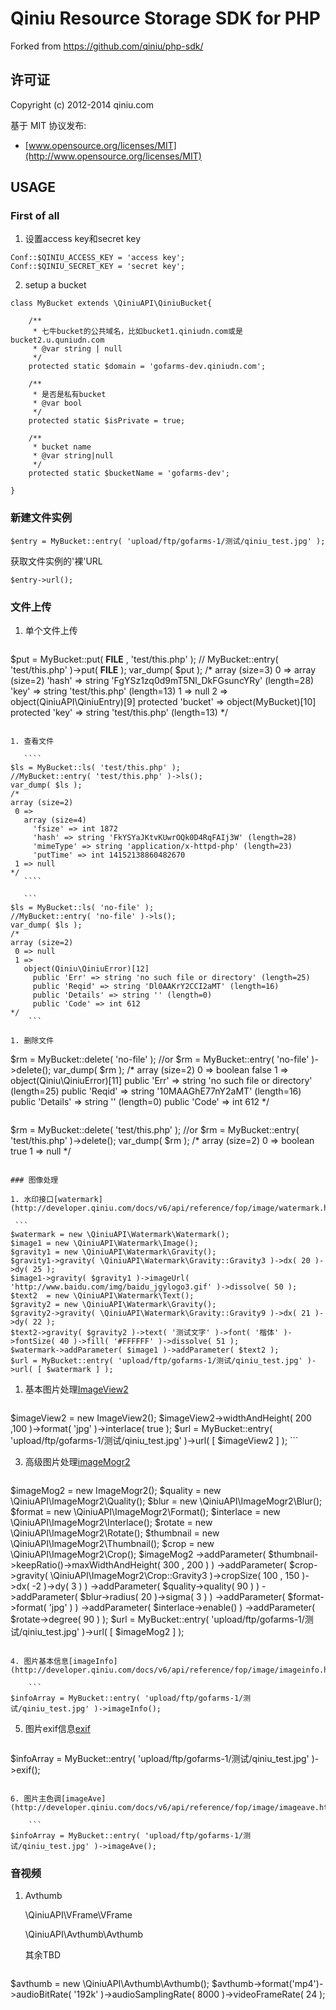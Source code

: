 # Qiniu Resource Storage SDK for PHP

Forked from https://github.com/qiniu/php-sdk/


## 许可证

Copyright (c) 2012-2014 qiniu.com

基于 MIT 协议发布:

* [www.opensource.org/licenses/MIT](http://www.opensource.org/licenses/MIT)

## USAGE

### First of all

1. 设置access key和secret key

```
Conf::$QINIU_ACCESS_KEY = 'access key';
Conf::$QINIU_SECRET_KEY = 'secret key';
```

2. setup a bucket

```
class MyBucket extends \QiniuAPI\QiniuBucket{

    /**
     * 七牛bucket的公共域名，比如bucket1.qiniudn.com或是bucket2.u.quniudn.com
     * @var string | null
     */
    protected static $domain = 'gofarms-dev.qiniudn.com';

    /**
     * 是否是私有bucket
     * @var bool
     */
    protected static $isPrivate = true;

    /**
     * bucket name
     * @var string|null
     */
    protected static $bucketName = 'gofarms-dev';

}
```

### 新建文件实例

```
$entry = MyBucket::entry( 'upload/ftp/gofarms-1/测试/qiniu_test.jpg' );
```

获取文件实例的'裸'URL

```
$entry->url();
```

### 文件上传

1. 单个文件上传

    ```
$put = MyBucket::put( __FILE__ , 'test/this.php' );
// MyBucket::entry( 'test/this.php' )->put( __FILE__ );
var_dump( $put );
/*
 array (size=3)
  0 =>
    array (size=2)
      'hash' => string 'FgYSz1zq0d9mT5Nl_DkFGsuncYRy' (length=28)
      'key' => string 'test/this.php' (length=13)
  1 => null
  2 =>
    object(QiniuAPI\QiniuEntry)[9]
      protected 'bucket' =>
        object(MyBucket)[10]
      protected 'key' => string 'test/this.php' (length=13)
 */   
 ```

1. 查看文件

    ````
$ls = MyBucket::ls( 'test/this.php' );
//MyBucket::entry( 'test/this.php' )->ls();
var_dump( $ls );
/*
 array (size=2)
  0 =>
    array (size=4)
      'fsize' => int 1872
      'hash' => string 'FkYSYaJKtvKUwrOQk0D4RqFAIj3W' (length=28)
      'mimeType' => string 'application/x-httpd-php' (length=23)
      'putTime' => int 14152138860482670
  1 => null
 */
    ````

    ```
$ls = MyBucket::ls( 'no-file' );
//MyBucket::entry( 'no-file' )->ls();
var_dump( $ls );
/*
 array (size=2)
  0 => null
  1 =>
    object(Qiniu\QiniuError)[12]
      public 'Err' => string 'no such file or directory' (length=25)
      public 'Reqid' => string 'Dl0AAKrY2CCI2aMT' (length=16)
      public 'Details' => string '' (length=0)
      public 'Code' => int 612
 */
     ```
    
1. 删除文件

   ```
$rm = MyBucket::delete( 'no-file' );
//or $rm = MyBucket::entry( 'no-file' )->delete();
var_dump( $rm );
/*
 array (size=2)
  0 => boolean false
  1 =>
    object(Qiniu\QiniuError)[11]
      public 'Err' => string 'no such file or directory' (length=25)
      public 'Reqid' => string '10MAAGhE77nY2aMT' (length=16)
      public 'Details' => string '' (length=0)
      public 'Code' => int 612
 */
 ```
 
   ```
$rm = MyBucket::delete( 'test/this.php' );
//or $rm = MyBucket::entry( 'test/this.php' )->delete();
var_dump( $rm );
/*
 array (size=2)
  0 => boolean true
  1 => null
 */
   ```

### 图像处理

1. 水印接口[watermark](http://developer.qiniu.com/docs/v6/api/reference/fop/image/watermark.html)

    ```
$watermark = new \QiniuAPI\Watermark\Watermark();
$image1 = new \QiniuAPI\Watermark\Image();
$gravity1 = new \QiniuAPI\Watermark\Gravity();
$gravity1->gravity( \QiniuAPI\Watermark\Gravity::Gravity3 )->dx( 20 )->dy( 25 );
$image1->gravity( $gravity1 )->imageUrl( 'http://www.baidu.com/img/baidu_jgylogo3.gif' )->dissolve( 50 );
$text2  = new \QiniuAPI\Watermark\Text();
$gravity2 = new \QiniuAPI\Watermark\Gravity();
$gravity2->gravity( \QiniuAPI\Watermark\Gravity::Gravity9 )->dx( 21 )->dy( 22 );
$text2->gravity( $gravity2 )->text( '测试文字' )->font( '楷体' )->fontSize( 40 )->fill( '#FFFFFF' )->dissolve( 51 );
$watermark->addParameter( $image1 )->addParameter( $text2 );    
$url = MyBucket::entry( 'upload/ftp/gofarms-1/测试/qiniu_test.jpg' )->url( [ $watermark ] );
```


1. 基本图片处理[ImageView2](http://developer.qiniu.com/docs/v6/api/reference/fop/image/imageview2.html)

    ```
$imageView2 = new ImageView2();
$imageView2->widthAndHeight( 200 ,100 )->format( 'jpg' )->interlace( true );
$url = MyBucket::entry( 'upload/ftp/gofarms-1/测试/qiniu_test.jpg' )->url( [ $imageView2 ] );
    ```

3. 高级图片处理[imageMogr2](http://developer.qiniu.com/docs/v6/api/reference/fop/image/imagemogr2.html)

    ```
$imageMog2 = new ImageMogr2();
$quality = new \QiniuAPI\ImageMogr2\Quality();
$blur    = new \QiniuAPI\ImageMogr2\Blur();
$format  = new \QiniuAPI\ImageMogr2\Format();
$interlace = new \QiniuAPI\ImageMogr2\Interlace();
$rotate = new \QiniuAPI\ImageMogr2\Rotate();
$thumbnail = new \QiniuAPI\ImageMogr2\Thumbnail();
$crop = new \QiniuAPI\ImageMogr2\Crop();
$imageMog2
    ->addParameter( $thumbnail->keepRatio()->maxWidthAndHeight( 300 , 200 ) )
    ->addParameter( $crop->gravity( \QiniuAPI\ImageMogr2\Crop::Gravity3 )->cropSize( 100 , 150 )->dx( -2 )->dy( 3 ) )
    ->addParameter( $quality->quality( 90 ) )
    ->addParameter( $blur->radius( 20 )->sigma( 3 ) )
    ->addParameter( $format->format( 'jpg' ) )
    ->addParameter( $interlace->enable() )
    ->addParameter( $rotate->degree( 90 ) );
$url = MyBucket::entry( 'upload/ftp/gofarms-1/测试/qiniu_test.jpg' )->url( [ $imageMog2 ] );
```

4. 图片基本信息[imageInfo](http://developer.qiniu.com/docs/v6/api/reference/fop/image/imageinfo.html)

    ```
$infoArray = MyBucket::entry( 'upload/ftp/gofarms-1/测试/qiniu_test.jpg' )->imageInfo();
```

5. 图片exif信息[exif](http://developer.qiniu.com/docs/v6/api/reference/fop/image/exif.html)

    ```
$infoArray = MyBucket::entry( 'upload/ftp/gofarms-1/测试/qiniu_test.jpg' )->exif();
```

6. 图片主色调[imageAve](http://developer.qiniu.com/docs/v6/api/reference/fop/image/imageave.html)

    ```
$infoArray = MyBucket::entry( 'upload/ftp/gofarms-1/测试/qiniu_test.jpg' )->imageAve();
```

### 音视频

1. Avthumb

    \QiniuAPI\VFrame\VFrame
    
    \QiniuAPI\Avthumb\Avthumb

    其余TBD

    ```
$avthumb = new \QiniuAPI\Avthumb\Avthumb();
$avthumb->format('mp4')->audioBitRate( '192k' )->audioSamplingRate( 8000 )->videoFrameRate( 24 );
```

